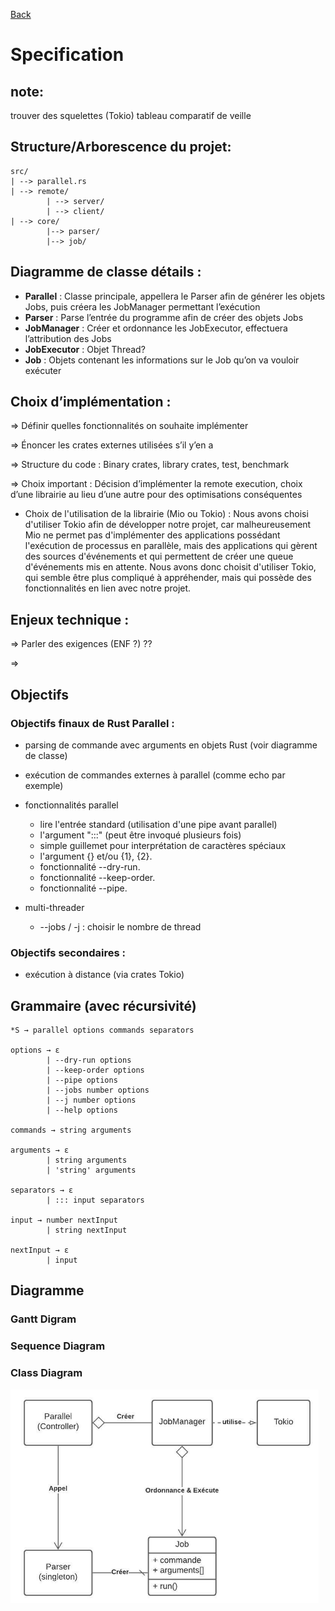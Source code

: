 [Back](README.md)

# Specification

## note:
trouver des squelettes (Tokio)
tableau comparatif de veille 

## Structure/Arborescence du projet:
```
src/
| --> parallel.rs
| --> remote/
        | --> server/
        | --> client/
| --> core/
		|--> parser/
		|--> job/
```

## Diagramme de classe détails :
- **Parallel** : Classe principale, appellera le Parser afin de générer les objets Jobs, puis créera les JobManager permettant l’exécution
- **Parser** : Parse l’entrée du programme afin de créer des objets Jobs
- **JobManager** : Créer et ordonnance les JobExecutor, effectuera l’attribution des Jobs
- **JobExecutor** : Objet Thread?
- **Job** : Objets contenant les informations sur le Job qu’on va vouloir exécuter



## Choix d’implémentation :
=> Définir quelles fonctionnalités on souhaite implémenter

=> Énoncer les crates externes utilisées s’il y’en a

=> Structure du code : Binary crates, library crates, test, benchmark

=> Choix important : Décision d’implémenter la remote execution, choix d’une librairie au lieu d’une autre pour des optimisations conséquentes

- Choix de l'utilisation de la librairie (Mio ou Tokio) : Nous avons choisi d'utiliser Tokio afin de développer notre projet, car malheureusement Mio ne permet pas d'implémenter des applications possédant l'exécution de processus en parallèle, mais des applications qui gèrent des sources d'événements et qui permettent de créer une queue d'événements mis en attente. Nous avons donc choisit d'utiliser Tokio, qui semble être plus compliqué à appréhender, mais qui possède des fonctionnalités en lien avec notre projet.


## Enjeux technique : 
=> Parler des exigences (ENF ?) ??

=> 

## Objectifs 
### Objectifs finaux de Rust Parallel :
- parsing de commande avec arguments en objets Rust (voir diagramme de classe)
- exécution de commandes externes à parallel (comme echo par exemple)

- fonctionnalités parallel
    + lire l'entrée standard (utilisation d'une pipe avant parallel)
    + l'argument ":::" (peut être invoqué plusieurs fois)
    + simple guillemet pour interprétation de caractères spéciaux
    + l'argument {} et/ou {1}, {2}.
    + fonctionnalité --dry-run. 
    + fonctionnalité --keep-order.
    + fonctionnalité --pipe.
- multi-threader
    + --jobs / -j : choisir le nombre de thread

### Objectifs secondaires : 
- exécution à distance (via crates Tokio)

## Grammaire (avec récursivité)
```
*S → parallel options commands separators

options → ε
        | --dry-run options
        | --keep-order options
        | --pipe options
        | --jobs number options
        | --j number options
        | --help options

commands → string arguments

arguments → ε
        | string arguments
        | 'string' arguments 

separators → ε
        | ::: input separators

input → number nextInput        
        | string nextInput

nextInput → ε
        | input 
```

## Diagramme

### Gantt Digram

### Sequence Diagram

### Class Diagram

![class diagram](images/diagram/class_diagram.png)
